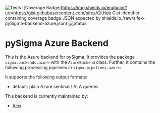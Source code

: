 ![Tests](https://github.com/sifex/pySigma-backend-azure/actions/workflows/test.yml/badge.svg)
![Coverage Badge](https://img.shields.io/endpoint?url=https://gist.githubusercontent.com/sifex/GitHub Gist identifier containing coverage badge JSON expected by shields.io./raw/sifex-pySigma-backend-azure.json)
![Status](https://img.shields.io/badge/Status-pre--release-orange)

# pySigma Azure Backend

This is the Azure backend for pySigma. It provides the package `sigma.backends.azure` with the `AzureBackend` class.
Further, it contains the following processing pipelines in `sigma.pipelines.azure`:

It supports the following output formats:

* default: plain Azure sentinal / ALA queries

This backend is currently maintained by:

* [Alex](https://github.com/sifex/)